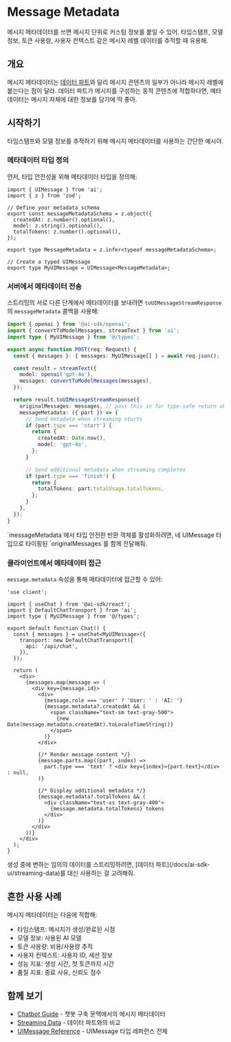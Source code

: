 # Message Metadata

메시지 메타데이터를 쓰면 메시지 단위로 커스텀 정보를 붙일 수 있어. 타임스탬프, 모델 정보, 토큰 사용량, 사용자 컨텍스트 같은 메시지 레벨 데이터를 추적할 때 유용해.

## 개요

메시지 메타데이터는 [데이터 파트](/docs/ai-sdk-ui/streaming-data)와 달리 메시지 콘텐츠의 일부가 아니라 메시지 레벨에 붙는다는 점이 달라. 데이터 파트가 메시지를 구성하는 동적 콘텐츠에 적합하다면, 메타데이터는 메시지 자체에 대한 정보를 담기에 딱 좋아.

## 시작하기

타임스탬프와 모델 정보를 추적하기 위해 메시지 메타데이터를 사용하는 간단한 예시야.

### 메타데이터 타입 정의

먼저, 타입 안전성을 위해 메타데이터 타입을 정의해:

```tsx filename="app/types.ts"
import { UIMessage } from 'ai';
import { z } from 'zod';

// Define your metadata schema
export const messageMetadataSchema = z.object({
  createdAt: z.number().optional(),
  model: z.string().optional(),
  totalTokens: z.number().optional(),
});

export type MessageMetadata = z.infer<typeof messageMetadataSchema>;

// Create a typed UIMessage
export type MyUIMessage = UIMessage<MessageMetadata>;
```

### 서버에서 메타데이터 전송

스트리밍의 서로 다른 단계에서 메타데이터를 보내려면 `toUIMessageStreamResponse`의 `messageMetadata` 콜백을 사용해:

```ts filename="app/api/chat/route.ts" highlight="11-20"
import { openai } from '@ai-sdk/openai';
import { convertToModelMessages, streamText } from 'ai';
import type { MyUIMessage } from '@/types';

export async function POST(req: Request) {
  const { messages }: { messages: MyUIMessage[] } = await req.json();

  const result = streamText({
    model: openai('gpt-4o'),
    messages: convertToModelMessages(messages),
  });

  return result.toUIMessageStreamResponse({
    originalMessages: messages, // pass this in for type-safe return objects
    messageMetadata: ({ part }) => {
      // Send metadata when streaming starts
      if (part.type === 'start') {
        return {
          createdAt: Date.now(),
          model: 'gpt-4o',
        };
      }

      // Send additional metadata when streaming completes
      if (part.type === 'finish') {
        return {
          totalTokens: part.totalUsage.totalTokens,
        };
      }
    },
  });
}
```

<Note>
  `messageMetadata`에서 타입 안전한 반환 객체를 활성화하려면,
  네 UIMessage 타입으로 타이핑된 `originalMessages`를 함께 전달해줘.
</Note>

### 클라이언트에서 메타데이터 접근

`message.metadata` 속성을 통해 메타데이터에 접근할 수 있어:

```tsx filename="app/page.tsx" highlight="8,18-23"
'use client';

import { useChat } from '@ai-sdk/react';
import { DefaultChatTransport } from 'ai';
import type { MyUIMessage } from '@/types';

export default function Chat() {
  const { messages } = useChat<MyUIMessage>({
    transport: new DefaultChatTransport({
      api: '/api/chat',
    }),
  });

  return (
    <div>
      {messages.map(message => (
        <div key={message.id}>
          <div>
            {message.role === 'user' ? 'User: ' : 'AI: '}
            {message.metadata?.createdAt && (
              <span className="text-sm text-gray-500">
                {new Date(message.metadata.createdAt).toLocaleTimeString()}
              </span>
            )}
          </div>

          {/* Render message content */}
          {message.parts.map((part, index) =>
            part.type === 'text' ? <div key={index}>{part.text}</div> : null,
          )}

          {/* Display additional metadata */}
          {message.metadata?.totalTokens && (
            <div className="text-xs text-gray-400">
              {message.metadata.totalTokens} tokens
            </div>
          )}
        </div>
      ))}
    </div>
  );
}
```

<Note>
  생성 중에 변하는 임의의 데이터를 스트리밍하려면,
  [데이터 파트](/docs/ai-sdk-ui/streaming-data)를 대신 사용하는 걸 고려해줘.
</Note>

## 흔한 사용 사례

메시지 메타데이터는 다음에 적합해:

- 타임스탬프: 메시지가 생성/완료된 시점
- 모델 정보: 사용된 AI 모델
- 토큰 사용량: 비용/사용량 추적
- 사용자 컨텍스트: 사용자 ID, 세션 정보
- 성능 지표: 생성 시간, 첫 토큰까지 시간
- 품질 지표: 종료 사유, 신뢰도 점수

## 함께 보기

- [Chatbot Guide](/docs/ai-sdk-ui/chatbot#message-metadata) - 챗봇 구축 문맥에서의 메시지 메타데이터
- [Streaming Data](/docs/ai-sdk-ui/streaming-data#message-metadata-vs-data-parts) - 데이터 파트와의 비교
- [UIMessage Reference](/docs/reference/ai-sdk-core/ui-message) - UIMessage 타입 레퍼런스 전체
